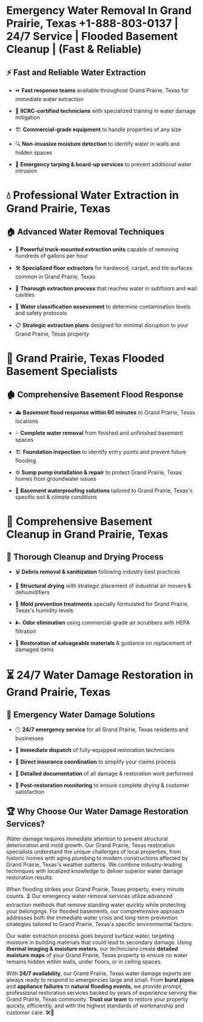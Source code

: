 # Emergency Water Removal In Grand Prairie, Texas +1-888-803-0137 | 24/7 Service | Flooded Basement Cleanup | (Fast & Reliable)  

## ⚡ Fast and Reliable Water Extraction  
- ⏩ **Fast response teams** available throughout Grand Prairie, Texas for immediate water extraction  
- 🏅 **IICRC-certified technicians** with specialized training in water damage mitigation  
- 🏗️ **Commercial-grade equipment** to handle properties of any size  
- 🔍 **Non-invasive moisture detection** to identify water in walls and hidden spaces  
- 🛑 **Emergency tarping & board-up services** to prevent additional water intrusion  

# 💧 Professional Water Extraction in Grand Prairie, Texas  

## 🏠 Advanced Water Removal Techniques  
- 🚛 **Powerful truck-mounted extraction units** capable of removing hundreds of gallons per hour  
- 🛠️ **Specialized floor extractors** for hardwood, carpet, and tile surfaces common in Grand Prairie, Texas  
- 📏 **Thorough extraction process** that reaches water in subfloors and wall cavities  
- 🧪 **Water classification assessment** to determine contamination levels and safety protocols  
- 📋 **Strategic extraction plans** designed for minimal disruption to your Grand Prairie, Texas property  

# 🌊 Grand Prairie, Texas Flooded Basement Specialists  

## 🏚️ Comprehensive Basement Flood Response  
- 🚑 **Basement flood response within 60 minutes** to Grand Prairie, Texas locations  
- 💦 **Complete water removal** from finished and unfinished basement spaces  
- 🏗️ **Foundation inspection** to identify entry points and prevent future flooding  
- ⚙️ **Sump pump installation & repair** to protect Grand Prairie, Texas homes from groundwater issues  
- 🌱 **Basement waterproofing solutions** tailored to Grand Prairie, Texas's specific soil & climate conditions  

# 🧹 Comprehensive Basement Cleanup in Grand Prairie, Texas  

## 🔄 Thorough Cleanup and Drying Process  
- 🗑️ **Debris removal & sanitization** following industry best practices  
- 💨 **Structural drying** with strategic placement of industrial air movers & dehumidifiers  
- 🦠 **Mold prevention treatments** specially formulated for Grand Prairie, Texas's humidity levels  
- 🌬️ **Odor elimination** using commercial-grade air scrubbers with HEPA filtration  
- 🔧 **Restoration of salvageable materials** & guidance on replacement of damaged items  

# ⏳ 24/7 Water Damage Restoration in Grand Prairie, Texas  

## 🚀 Emergency Water Damage Solutions  
- 🕛 **24/7 emergency service** for all Grand Prairie, Texas residents and businesses  
- 🚒 **Immediate dispatch** of fully-equipped restoration technicians  
- 🏦 **Direct insurance coordination** to simplify your claims process  
- 📜 **Detailed documentation** of all damage & restoration work performed  
- 🔎 **Post-restoration monitoring** to ensure complete drying & customer satisfaction  

## 🏆 Why Choose Our Water Damage Restoration Services?  
Water damage requires immediate attention to prevent structural deterioration and mold growth. Our Grand Prairie, Texas restoration specialists understand the unique challenges of local properties, from historic homes with aging plumbing to modern constructions affected by Grand Prairie, Texas's weather patterns. We combine industry-leading techniques with localized knowledge to deliver superior water damage restoration results.  

When flooding strikes your Grand Prairie, Texas property, every minute counts. ⏳ Our emergency water removal services utilize advanced extraction methods that remove standing water quickly while protecting your belongings. For flooded basements, our comprehensive approach addresses both the immediate water crisis and long-term prevention strategies tailored to Grand Prairie, Texas's specific environmental factors.  

Our water extraction process goes beyond surface water, targeting moisture in building materials that could lead to secondary damage. Using **thermal imaging & moisture meters**, our technicians create **detailed moisture maps** of your Grand Prairie, Texas property to ensure no water remains hidden within walls, under floors, or in ceiling spaces.  

With **24/7 availability**, our Grand Prairie, Texas water damage experts are always ready to respond to emergencies large and small. From **burst pipes** and **appliance failures** to **natural flooding events**, we provide prompt, professional restoration services backed by years of experience serving the Grand Prairie, Texas community. **Trust our team** to restore your property quickly, efficiently, and with the highest standards of workmanship and customer care. 🛠️💪  
